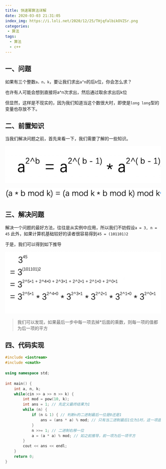 ```yaml
---
title: 快速幂算法详解
date: 2020-03-03 21:31:05
index_img: https://i.loli.net/2020/12/25/THjqfalbikOVZSr.png
categories:
 - 算法
tags:
  - 算法
  - c++
---
```


## 一、问题

如果有三个整数`a，n，k`，要让我们求出`a^n`的后`k`位，你会怎么求？

也许有人可能会想到直接将a^n次求出，然后通过取余求出后k位

但显然，这样是不现实的，因为我们知道当这个数很大时，即使是`long long`型的变量也存放不下。

## 二、前置知识

当我们解决问题之前，首先来看一下，我们需要了解的一些知识。

![](./image/快速幂算法详解/1.png)

![](/image/快速幂算法详解/2.png)

## 三、解决问题

解决一个问题的最好方法，往往是从实例中应用，所以我们不妨假设`a = 3, n = 45`
此外，如果计算机基础较好的读者很容易得到`45 = (101101)2`

于是，我们可以得到如下推导

![](/image/快速幂算法详解/3.png)

>我们可以发现，如果最后一步中每一项去掉*后面的乘数，则每一项的值都为后一项的平方

## 四、代码实现
```c++
#include <iostream>
#include <cmath>

using namespace std;

int main() {
    int a, n, k;
    while(cin >> a >> n >> k) {
        int mod = pow(10, k);
        int ans = 1; // 先定义最终结果为1
        while (n) {
            if (n & 1) { // 判断n的二进制最后一位是0还是1
                ans = (ans * a) % mod; // 只有当二进制最后1位为1时，这一项底数才为a，否则为1
            }
            n >>= 1; // 二进制右移一位
            a = (a * a) % mod; // 如之前推导，前一项为后一项平方
        }
        cout << ans << endl;
    }
    return 0;
}
```